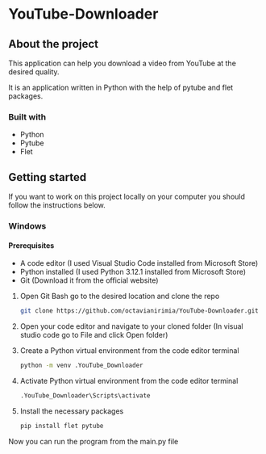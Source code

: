 # YouTube-Downloader

## About the project

This application can help you download a video from YouTube at the desired quality.

It is an application written in Python with the help of pytube and flet packages.


### Built with

- Python
- Pytube
- Flet

## Getting started

If you want to work on this project locally on your computer you should follow the instructions below.


### Windows

#### Prerequisites

* A code editor (I used Visual Studio Code installed from Microsoft Store)
* Python installed (I used Python 3.12.1 installed from Microsoft Store)
* Git (Download it from the official website)

1. Open Git Bash go to the desired location and clone the repo

   ```sh
   git clone https://github.com/octavianirimia/YouTube-Downloader.git
   ```

2. Open your code editor and navigate to your cloned folder (In visual studio code go to File and click Open folder)

3. Create a Python virtual environment from the code editor terminal

   ```sh
   python -m venv .YouTube_Downloader
   ```

4. Activate Python virtual environment from the code editor terminal

   ```sh
   .YouTube_Downloader\Scripts\activate
   ```

5. Install the necessary packages

   ```sh
   pip install flet pytube
   ```

Now you can run the program from the main.py file
